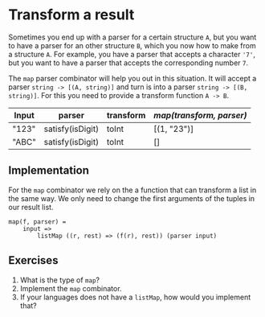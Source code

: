 # Transform a result
Sometimes you end up with a parser for a certain structure `A`, but you want to have a parser for an other structure `B`, which you now how to make from a structure `A`. For example, you have a parser that accepts a character `'7'`, but you want to have a parser that accepts the corresponding number `7`.

The `map` parser combinator will help you out in this situation. It will accept a parser `string -> [(A, string)]` and turn is into a parser `string -> [(B, string)]`. For this you need to provide a transform function `A -> B`.

| Input | parser           | transform | *map(transform, parser)* |
|-------|------------------|-----------|--------------------------|
| "123" | satisfy(isDigit) | toInt     | [(1, "23")]              |
| "ABC" | satisfy(isDigit) | toInt     | []                       |

## Implementation
For the `map` combinator we rely on the a function that can transform a list in the same way. We only need to change the first arguments of the tuples in our result list.

```
map(f, parser) =
    input =>
        listMap ((r, rest) => (f(r), rest)) (parser input)
```

## Exercises
1. What is the type of `map`?
2. Implement the `map` combinator.
3. If your languages does not have a `listMap`, how would you implement that?